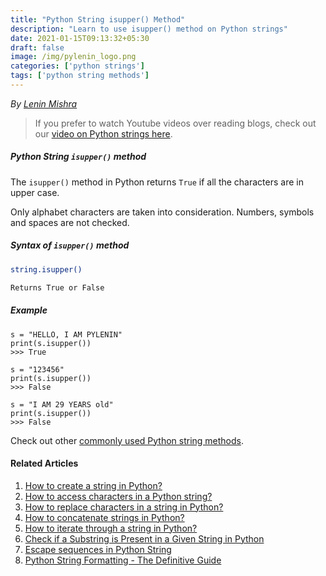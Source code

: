 ```yaml
---
title: "Python String isupper() Method"
description: "Learn to use isupper() method on Python strings"
date: 2021-01-15T09:13:32+05:30
draft: false
image: /img/pylenin_logo.png
categories: ['python strings']
tags: ['python string methods']
---
```

<div class="sharethis-inline-follow-buttons"></div>

*By [Lenin Mishra](https://www.pylenin.com/authors/#lenin-mishra)*

> If you prefer to watch Youtube videos over reading blogs, check out our [video on Python strings here](https://youtu.be/MXdNMo_f95I). 

##### Python String `isupper()` method

The `isupper()` method in Python returns `True` if all the characters are in upper case.

Only alphabet characters are taken into consideration. Numbers, symbols and spaces are not checked.

##### Syntax of `isupper()` method

```bash
string.isupper()

Returns True or False
```

##### Example

```python3
s = "HELLO, I AM PYLENIN"
print(s.isupper())
>>> True

s = "123456"
print(s.isupper())
>>> False

s = "I AM 29 YEARS old"
print(s.isupper())
>>> False
```

Check out other [commonly used Python string methods](https://www.pylenin.com/blogs/common-python-string-methods).

#### Related Articles

1. [How to create a string in Python?](https://www.pylenin.com/blogs/create-string-python/)
2. [How to access characters in a Python string?](https://www.pylenin.com/blogs/access-characters-in-string/)
3. [How to replace characters in a string in Python?](https://www.pylenin.com/blogs/replace-string-characters-python/)
4. [How to concatenate strings in Python?](https://www.pylenin.com/blogs/concatenate-strings-in-python/)
5. [How to iterate through a string in Python?](https://www.pylenin.com/blogs/iterating-through-python-string/)
6. [Check if a Substring is Present in a Given String in Python](https://www.pylenin.com/blogs/check-substring-in-a-string-python/)
7. [Escape sequences in Python String](https://www.pylenin.com/blogs/escape-sequences-python-string/)
8. [Python String Formatting - The Definitive Guide](https://www.pylenin.com/blogs/python-string-formatting/)

